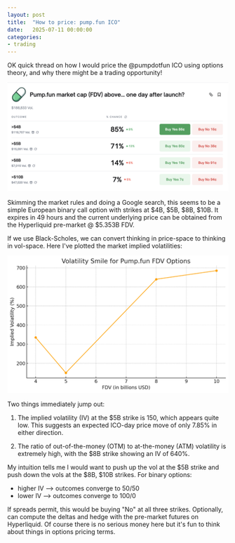 ```yaml
---
layout: post
title:  "How to price: pump.fun ICO"
date:   2025-07-11 00:00:00
categories:
- trading
---
```


OK quick thread on how I would price the @pumpdotfun ICO using options theory, and why there might be a trading opportunity! 

![Polymarket Pump.fun Probabilities](/public/polymarket-pumpfun-probabilities.png)

Skimming the market rules and doing a Google search, this seems to be a simple European binary call option with strikes at \$4B, \$5B, \$8B, \$10B. It expires in 49 hours and the current underlying price can be obtained from the Hyperliquid pre-market @ \$5.353B FDV. 

If we use Black-Scholes, we can convert thinking in price-space to thinking in vol-space. Here I've plotted the market implied volatilities:

![Polymarket Pump.fun IV](/public/pumpfun-volatility-smile.png)

Two things immediately jump out: 

1. The implied volatility (IV) at the \$5B strike is 150, which appears quite low. This suggests an expected ICO-day price move of only 7.85% in either direction.

2. The ratio of out-of-the-money (OTM) to at-the-money (ATM) volatility is extremely high, with the \$8B strike showing an IV of 640%.
 

My intuition tells me I would want to push up the vol at the $5B strike and push down the vols at the $8B, $10B strikes. For binary options:

- higher IV --> outcomes converge to 50/50  
- lower IV --> outcomes converge to 100/0  


If spreads permit, this would be buying "No" at all three strikes. Optionally, can compute the deltas and hedge with the pre-market futures on Hyperliquid. Of course there is no serious money here but it's fun to think about things in options pricing terms.
